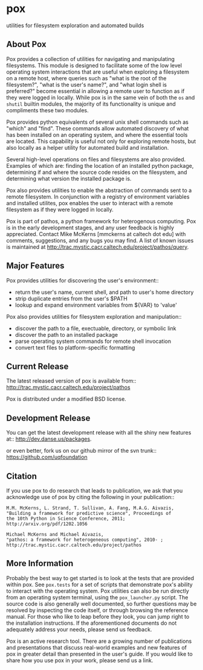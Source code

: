 pox
===
utilities for filesystem exploration and automated builds

About Pox
---------
Pox provides a collection of utilities for navigating and manipulating
filesystems. This module is designed to facilitate some of the low level
operating system interactions that are useful when exploring a filesystem
on a remote host, where queries such as "what is the root of the filesystem?",
"what is the user's name?", and "what login shell is preferred?" become
essential in allowing a remote user to function as if they were logged in
locally. While pox is in the same vein of both the `os` and `shutil`
builtin modules, the majority of its functionality is unique and compliments
these two modules.

Pox provides python equivalents of several unix shell commands such as
"which" and "find". These commands allow automated discovery of what has
been installed on an operating system, and where the essential tools are
located. This capability is useful not only for exploring remote hosts,
but also locally as a helper utility for automated build and installation.

Several high-level operations on files and filesystems are also provided.
Examples of which are: finding the location of an installed python package,
determining if and where the source code resides on the filesystem, and
determining what version the installed package is.

Pox also provides utilities to enable the abstraction of commands sent
to a remote filesystem.  In conjunction with a registry of environment
variables and installed utilites, pox enables the user to interact with
a remote filesystem as if they were logged in locally. 

Pox is part of pathos, a python framework for heterogenous computing.
Pox is in the early development stages, and any user feedback is
highly appreciated. Contact Mike McKerns [mmckerns at caltech dot edu]
with comments, suggestions, and any bugs you may find. A list of known
issues is maintained at http://trac.mystic.cacr.caltech.edu/project/pathos/query.


Major Features
--------------
Pox provides utilities for discovering the user's environment::

* return the user's name, current shell, and path to user's home directory
* strip duplicate entries from the user's $PATH
* lookup and expand environment variables from ${VAR} to 'value'

Pox also provides utilities for filesystem exploration and manipulation::

* discover the path to a file, exectuable, directory, or symbolic link 
* discover the path to an installed package
* parse operating system commands for remote shell invocation
* convert text files to platform-specific formatting


Current Release
---------------
The latest released version of pox is available from::
    http://trac.mystic.cacr.caltech.edu/project/pathos

Pox is distributed under a modified BSD license.

Development Release
-------------------
You can get the latest development release with all the shiny new features at::
    http://dev.danse.us/packages.

or even better, fork us on our github mirror of the svn trunk::
    https://github.com/uqfoundation

Citation
--------
If you use pox to do research that leads to publication, we ask that you
acknowledge use of pox by citing the following in your publication::

    M.M. McKerns, L. Strand, T. Sullivan, A. Fang, M.A.G. Aivazis,
    "Building a framework for predictive science", Proceedings of
    the 10th Python in Science Conference, 2011;
    http://arxiv.org/pdf/1202.1056

    Michael McKerns and Michael Aivazis,
    "pathos: a framework for heterogeneous computing", 2010- ;
    http://trac.mystic.cacr.caltech.edu/project/pathos

More Information
----------------
Probably the best way to get started is to look at the tests
that are provided within pox. See `pox.tests` for a set of scripts
that demonstrate pox's ability to interact with the operating system.
Pox utilities can also be run directly from an operating system terminal,
using the `pox_launcher.py` script. The source code is also generally well documented,
so further questions may be resolved by inspecting the code itself, or through 
browsing the reference manual. For those who like to leap before
they look, you can jump right to the installation instructions. If the aforementioned documents
do not adequately address your needs, please send us feedback.

Pox is an active research tool. There are a growing number of publications and presentations that
discuss real-world examples and new features of pox in greater detail than presented in the user's guide. 
If you would like to share how you use pox in your work, please send us a link.

